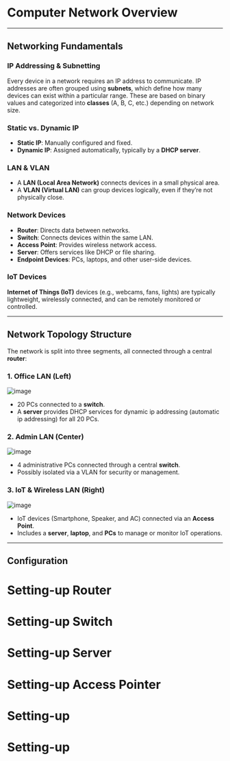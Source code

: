 # Computer Network Overview

---

## Networking Fundamentals

### IP Addressing & Subnetting
Every device in a network requires an IP address to communicate. IP addresses are often grouped using **subnets**, which define how many devices can exist within a particular range. These are based on binary values and categorized into **classes** (A, B, C, etc.) depending on network size.

### Static vs. Dynamic IP
- **Static IP**: Manually configured and fixed.
- **Dynamic IP**: Assigned automatically, typically by a **DHCP server**.

### LAN & VLAN
- A **LAN (Local Area Network)** connects devices in a small physical area.
- A **VLAN (Virtual LAN)** can group devices logically, even if they’re not physically close.

### Network Devices
- **Router**: Directs data between networks.
- **Switch**: Connects devices within the same LAN.
- **Access Point**: Provides wireless network access.
- **Server**: Offers services like DHCP or file sharing.
- **Endpoint Devices**: PCs, laptops, and other user-side devices.

### IoT Devices
**Internet of Things (IoT)** devices (e.g., webcams, fans, lights) are typically lightweight, wirelessly connected, and can be remotely monitored or controlled.

---

## Network Topology Structure

The network is split into three segments, all connected through a central **router**:

### 1. Office LAN (Left)

![image](https://github.com/user-attachments/assets/30fb6356-b687-4c3a-b798-4c746a6a9182)

- 20 PCs connected to a **switch**.
- A **server** provides DHCP services for dynamic ip addressing (automatic ip addressing) for all 20 PCs.

### 2. Admin LAN (Center)

![image](https://github.com/user-attachments/assets/6b50d138-3965-44f9-b9ce-5fe0e456c8ce)

- 4 administrative PCs connected through a central **switch**.
- Possibly isolated via a VLAN for security or management.

### 3. IoT & Wireless LAN (Right)

![image](https://github.com/user-attachments/assets/f541ae10-28db-4355-aa87-22d85b95fbc9)

- IoT devices (Smartphone, Speaker, and AC) connected via an **Access Point**.
- Includes a **server**, **laptop**, and **PCs** to manage or monitor IoT operations.

---
## Configuration

# Setting-up Router
# Setting-up Switch
# Setting-up Server
# Setting-up Access Pointer
# Setting-up
# Setting-up
